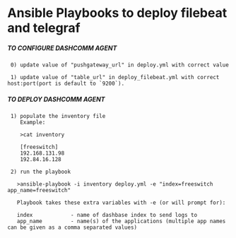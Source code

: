 # Ansible Playbooks to deploy filebeat and telegraf

##### TO CONFIGURE DASHCOMM AGENT #####

     0) update value of "pushgateway_url" in deploy.yml with correct value

     1) update value of "table_url" in deploy_filebeat.yml with correct host:port(port is default to `9200`).

##### TO DEPLOY DASHCOMM AGENT #####

     1) populate the inventory file
        Example:

        >cat inventory

        [freeswitch]
        192.168.131.98
        192.84.16.128

     2) run the playbook

       >ansible-playbook -i inventory deploy.yml -e "index=freeswitch app_name=freeswitch"

       Playbook takes these extra variables with -e (or will prompt for):

       index            - name of dashbase index to send logs to
       app_name         - name(s) of the applications (multiple app names can be given as a comma separated values)